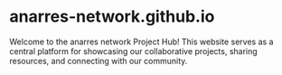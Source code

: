 # anarres-network.github.io

Welcome to the anarres network Project Hub! This website serves as a central platform for showcasing our collaborative projects, sharing resources, and connecting with our community.
